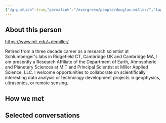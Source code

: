 ```yaml
---
{"dg-publish":true,"permalink":"/evergreen/people/douglas-miller/","tags":["people","ERL_2025_meeting"]}
---
```


## About this person
https://www.mit.edu/~demiller/

Retired from a three decade career as a research scientist at Schlumberger's labs in Ridgefield CT, Cambridge UK and Cambridge MA, I am presently a Research Affiliate of the Department of Earth, Atmospheric and Planetary Sciences at MIT and Principal Scientist at Miller Applied Science, LLC. I welcome opportunities to collaborate on scientifically interesting data analysis or technology development projects in geophysics, ultrasonics, or remote sensing.

## How we met


## Selected conversations
